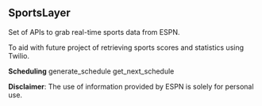 ## **SportsLayer**

Set of APIs to grab real-time sports data from ESPN.

To aid with future project of retrieving sports scores and statistics using Twilio.

**Scheduling**
generate_schedule
get_next_schedule

**Disclaimer**:
The use of information provided by ESPN is solely for personal use. 